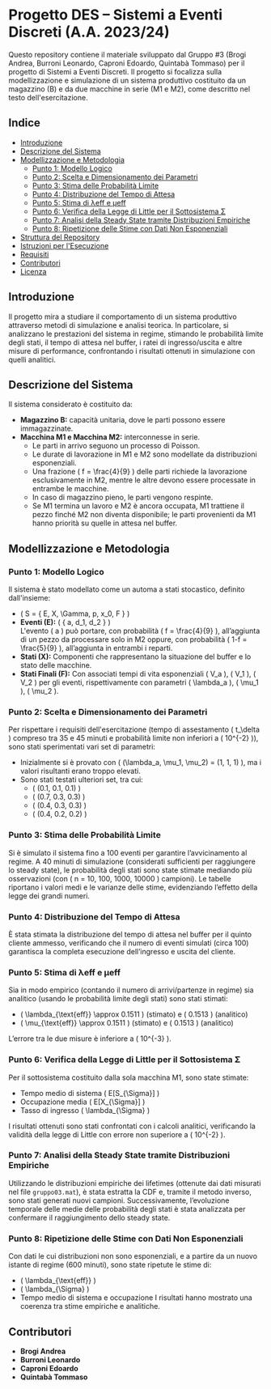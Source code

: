 # Progetto DES – Sistemi a Eventi Discreti (A.A. 2023/24)

Questo repository contiene il materiale sviluppato dal Gruppo #3 (Brogi Andrea, Burroni Leonardo, Caproni Edoardo, Quintabà Tommaso) per il progetto di Sistemi a Eventi Discreti. Il progetto si focalizza sulla modellizzazione e simulazione di un sistema produttivo costituito da un magazzino (B) e da due macchine in serie (M1 e M2), come descritto nel testo dell'esercitazione.

## Indice

- [Introduzione](#introduzione)
- [Descrizione del Sistema](#descrizione-del-sistema)
- [Modellizzazione e Metodologia](#modellizzazione-e-metodologia)
  - [Punto 1: Modello Logico](#punto-1-modello-logico)
  - [Punto 2: Scelta e Dimensionamento dei Parametri](#punto-2-scelta-e-dimensionamento-dei-parametri)
  - [Punto 3: Stima delle Probabilità Limite](#punto-3-stima-delle-probabilità-limite)
  - [Punto 4: Distribuzione del Tempo di Attesa](#punto-4-distribuzione-del-tempo-di-attesa)
  - [Punto 5: Stima di λeff e μeff](#punto-5-stima-di-λeff-e-μeff)
  - [Punto 6: Verifica della Legge di Little per il Sottosistema Σ](#punto-6-verifica-della-legge-di-little-per-il-sottosistema-Σ)
  - [Punto 7: Analisi della Steady State tramite Distribuzioni Empiriche](#punto-7-analisi-della-steady-state-tramite-distribuzioni-empiriche)
  - [Punto 8: Ripetizione delle Stime con Dati Non Esponenziali](#punto-8-ripetizione-delle-stime-con-dati-non-esponenziali)
- [Struttura del Repository](#struttura-del-repository)
- [Istruzioni per l'Esecuzione](#istruzioni-per-lesecuzione)
- [Requisiti](#requisiti)
- [Contributori](#contributori)
- [Licenza](#licenza)

## Introduzione

Il progetto mira a studiare il comportamento di un sistema produttivo attraverso metodi di simulazione e analisi teorica. In particolare, si analizzano le prestazioni del sistema in regime, stimando le probabilità limite degli stati, il tempo di attesa nel buffer, i ratei di ingresso/uscita e altre misure di performance, confrontando i risultati ottenuti in simulazione con quelli analitici.

## Descrizione del Sistema

Il sistema considerato è costituito da:
- **Magazzino B:** capacità unitaria, dove le parti possono essere immagazzinate.
- **Macchina M1 e Macchina M2:** interconnesse in serie.
  - Le parti in arrivo seguono un processo di Poisson.
  - Le durate di lavorazione in M1 e M2 sono modellate da distribuzioni esponenziali.
  - Una frazione \( f = \frac{4}{9} \) delle parti richiede la lavorazione esclusivamente in M2, mentre le altre devono essere processate in entrambe le macchine.
  - In caso di magazzino pieno, le parti vengono respinte.
  - Se M1 termina un lavoro e M2 è ancora occupata, M1 trattiene il pezzo finché M2 non diventa disponibile; le parti provenienti da M1 hanno priorità su quelle in attesa nel buffer.

## Modellizzazione e Metodologia

### Punto 1: Modello Logico

Il sistema è stato modellato come un automa a stati stocastico, definito dall'insieme:
- \( S = \{ E, X, \Gamma, p, x_0, F \} \)
- **Eventi (E):** \( \{ a, d_1, d_2 \} \)  
  L'evento \( a \) può portare, con probabilità \( f = \frac{4}{9} \), all’aggiunta di un pezzo da processare solo in M2 oppure, con probabilità \( 1-f = \frac{5}{9} \), all’aggiunta in entrambi i reparti.
- **Stati (X):** Componenti che rappresentano la situazione del buffer e lo stato delle macchine.
- **Stati Finali (F):** Con associati tempi di vita esponenziali \( V_a \), \( V_1 \), \( V_2 \) per gli eventi, rispettivamente con parametri \( \lambda_a \), \( \mu_1 \), \( \mu_2 \).

### Punto 2: Scelta e Dimensionamento dei Parametri

Per rispettare i requisiti dell'esercitazione (tempo di assestamento \( t_\delta \) compreso tra 35 e 45 minuti e probabilità limite non inferiori a \( 10^{-2} \)), sono stati sperimentati vari set di parametri:
- Inizialmente si è provato con \( (\lambda_a, \mu_1, \mu_2) = (1, 1, 1) \), ma i valori risultanti erano troppo elevati.
- Sono stati testati ulteriori set, tra cui:
  - \( (0.1, 0.1, 0.1) \)
  - \( (0.7, 0.3, 0.3) \)
  - \( (0.4, 0.3, 0.3) \)
  - \( (0.4, 0.2, 0.2) \)

### Punto 3: Stima delle Probabilità Limite

Si è simulato il sistema fino a 100 eventi per garantire l’avvicinamento al regime. A 40 minuti di simulazione (considerati sufficienti per raggiungere lo steady state), le probabilità degli stati sono state stimate mediando più osservazioni (con \( n = 10, 100, 1000, 10000 \) campioni). Le tabelle riportano i valori medi e le varianze delle stime, evidenziando l’effetto della legge dei grandi numeri.

### Punto 4: Distribuzione del Tempo di Attesa

È stata stimata la distribuzione del tempo di attesa nel buffer per il quinto cliente ammesso, verificando che il numero di eventi simulati (circa 100) garantisca la completa esecuzione dell’ingresso e uscita del cliente.

### Punto 5: Stima di λeff e μeff

Sia in modo empirico (contando il numero di arrivi/partenze in regime) sia analitico (usando le probabilità limite degli stati) sono stati stimati:
- \( \lambda_{\text{eff}} \approx 0.1511 \) (stimato) e \( 0.1513 \) (analitico)
- \( \mu_{\text{eff}} \approx 0.1511 \) (stimato) e \( 0.1513 \) (analitico)

L’errore tra le due misure è inferiore a \( 10^{-3} \).

### Punto 6: Verifica della Legge di Little per il Sottosistema Σ

Per il sottosistema costituito dalla sola macchina M1, sono state stimate:
- Tempo medio di sistema \( E[S_{\Sigma}] \)
- Occupazione media \( E[X_{\Sigma}] \)
- Tasso di ingresso \( \lambda_{\Sigma} \)

I risultati ottenuti sono stati confrontati con i calcoli analitici, verificando la validità della legge di Little con errore non superiore a \( 10^{-2} \).

### Punto 7: Analisi della Steady State tramite Distribuzioni Empiriche

Utilizzando le distribuzioni empiriche dei lifetimes (ottenute dai dati misurati nel file `gruppo03.mat`), è stata estratta la CDF e, tramite il metodo inverso, sono stati generati nuovi campioni. Successivamente, l’evoluzione temporale delle medie delle probabilità degli stati è stata analizzata per confermare il raggiungimento dello steady state.

### Punto 8: Ripetizione delle Stime con Dati Non Esponenziali

Con dati le cui distribuzioni non sono esponenziali, e a partire da un nuovo istante di regime (600 minuti), sono state ripetute le stime di:
- \( \lambda_{\text{eff}} \)
- \( \lambda_{\Sigma} \)
- Tempo medio di sistema e occupazione
I risultati hanno mostrato una coerenza tra stime empiriche e analitiche.


## Contributori

- **Brogi Andrea**
- **Burroni Leonardo**
- **Caproni Edoardo**
- **Quintabà Tommaso**
